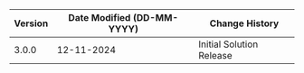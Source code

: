 | **Version** | **Date Modified (DD-MM-YYYY)** | **Change History**                |
|-------------|--------------------------------|-----------------------------------|
| 3.0.0       | 12-11-2024                     | Initial Solution Release          |